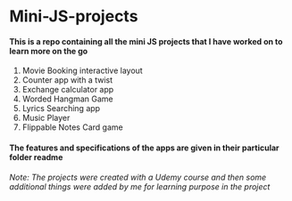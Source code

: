 # Mini-JS-projects
#### This is a repo containing all the mini JS projects that I have worked on to learn more on the go
1) Movie Booking interactive layout
2) Counter app with a twist
3) Exchange calculator app
4) Worded Hangman Game
5) Lyrics Searching app
6) Music Player
7) Flippable Notes Card game

 #### The features and specifications of the apps are given in their particular folder readme

<i>Note: The projects were created with a Udemy course and then some additional things were added by me for learning purpose in the project</i>
